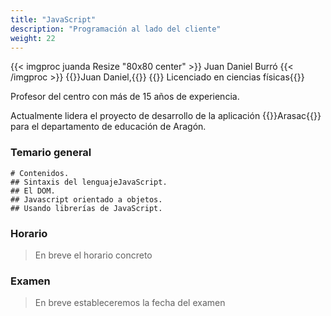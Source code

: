 ```yaml
---
title: "JavaScript"
description: "Programación al lado del cliente"
weight: 22
---
```


{{< imgproc juanda Resize "80x80 center" >}}
Juan Daniel Burró
{{< /imgproc >}}
 {{<color color="text-alert">}}Juan Daniel,{{</color>}}
  {{<color>}} Licenciado en ciencias físicas{{</color>}}

Profesor del centro con más de 15 años de experiencia.

Actualmente lidera el proyecto de desarrollo de la aplicación {{<color>}}Arasac{{</color>}} para el departamento de educación de Aragón.

### Temario general
```markmap
# Contenidos.
## Sintaxis del lenguajeJavaScript. 
## El DOM.
## Javascript orientado a objetos.
## Usando librerías de JavaScript.
```
### Horario
> En breve el horario concreto
### Examen 
> En breve estableceremos la fecha del examen

[//]: # ({{<color color="text-success">}}8 de abril, {{</color>}})

[//]: # ({{<color>}}desde las 8:30 hasta las 14:30 horas{{</color>}})





